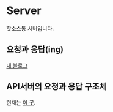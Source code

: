 # Server
핫소스통 서버입니다.

## 요청과 응답(ing)
[내 블로그](https://blog-for-sw-study.tistory.com/81)

## API서버의 요청과 응답 구조체
현재는 [이 곳](https://github.com/HotSauceTong/Server/tree/create_project_and_regist%2Bdatabase/GameAPIServer/GameAPIServer/ReqResModels). 
